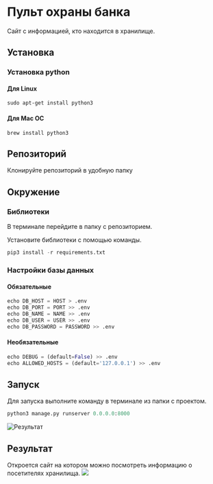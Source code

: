 # Пульт охраны банка

Сайт с информацией, кто находится в хранилище. 
## Установка 

### Установка python
   
#### Для Linux 
```
sudo apt-get install python3
```
#### Для Mac OC
```
brew install python3
```
## Репозиторий
Клонируйте репозиторий в удобную папку

## Окружение

### Библиотеки

В терминале перейдите в папку с репозиторием.

Установите библиотеки с помощью команды.
```python 
pip3 install -r requirements.txt
```

### Настройки базы данных
#### Обязательные
```python
echo DB_HOST = HOST > .env
echo DB_PORT = PORT >> .env
echo DB_NAME = NAME >> .env
echo DB_USER = USER >> .env
echo DB_PASSWORD = PASSWORD >> .env
```
#### Необязательные
```python
echo DEBUG = (default=False) >> .env
echo ALLOWED_HOSTS = (default='127.0.0.1') >> .env
```

## Запуск 

Для запуска выполните команду в терминале из папки с проектом.
```python
python3 manage.py runserver 0.0.0.0:8000
```
![Результат](https://ltdfoto.ru/images/2023/05/30/django_terminal.png) 

## Результат
Откроется сайт на котором можно посмотреть информацию о посетителях хранилища.
![](https://ltdfoto.ru/images/2023/05/22/site.jpg)